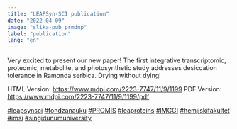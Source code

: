 ```yaml
---
title: "LEAPSyn-SCI publication"
date: "2022-04-09"
image: "slika-pub_prmdnp"
label: "publication"
lang: "en"
---
```


Very excited to present our new paper! The first integrative transcriptomic, proteomic, metabolite, and photosynthetic study addresses desiccation tolerance in Ramonda serbica. Drying without dying!

HTML Version: https://www.mdpi.com/2223-7747/11/9/1199 
PDF Version:  https://www.mdpi.com/2223-7747/11/9/1199/pdf

<a href=''>#leapsynsci</a> <a href=''>#fondzanauku</a> <a href=''>#PROMIS</a> <a href=''>#leaproteins</a> <a href=''>#IMGGI</a> <a href=''>#hemijskifakultet</a> <a href=''>#imsi</a> <a href=''>#singidunumuniversity</a>
